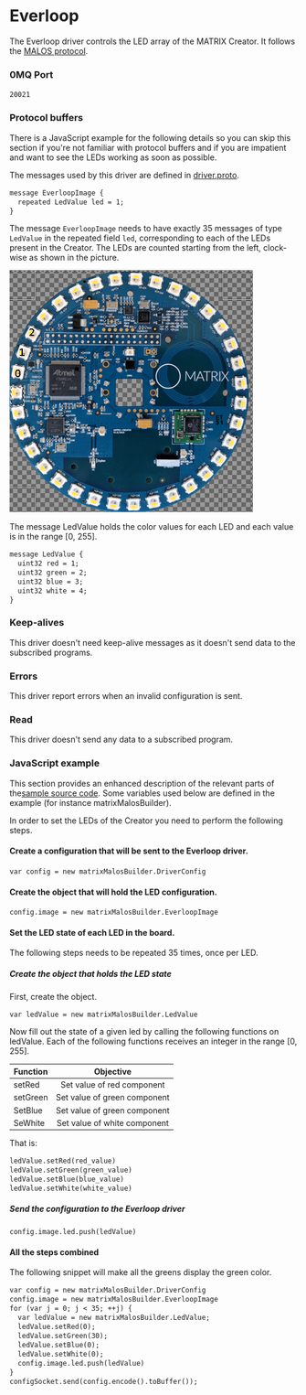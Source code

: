 # Everloop

The Everloop driver controls the LED array of the MATRIX Creator.
It follows the [MALOS protocol](../README.md#protocol).

### 0MQ Port
```
20021
```

### Protocol buffers

There is a JavaScript example for the following details so you can skip this section if you're not familiar with protocol buffers and
if you are impatient and want to see the LEDs working as soon as possible.

The messages used by this driver are defined in [driver.proto](https://github.com/matrix-io/protocol-buffers/blob/master/malos/driver.proto).

```
message EverloopImage {
  repeated LedValue led = 1;
}
```


The message `EverloopImage` needs to have exactly 35 messages of type `LedValue` in the repeated field `led`,
corresponding to each of the LEDs present in the Creator. The LEDs are counted starting from the left, clock-wise
as shown in the picture.

![Everloop LEDs](creator-front-everloop-leds.png)

The message LedValue holds the color values for each LED and each value is in the range [0, 255].

```
message LedValue {
  uint32 red = 1;
  uint32 green = 2;
  uint32 blue = 3;
  uint32 white = 4;
}
```

### Keep-alives

This driver doesn't need keep-alive messages as it doesn't send data to the subscribed programs.

### Errors

This driver report errors when an invalid configuration is sent.

### Read

This driver doesn't send any data to a subscribed program.

### JavaScript example

This section provides an enhanced description of the relevant parts of the[sample source code](../src/js_test/test_everloop.js).
Some variables used below are defined in the example (for instance matrixMalosBuilder).

In order to set the LEDs of the Creator you need to perform the following steps.

#### Create a configuration that will be sent to the Everloop driver.

    var config = new matrixMalosBuilder.DriverConfig

#### Create the object that will hold the LED configuration.

    config.image = new matrixMalosBuilder.EverloopImage

#### Set the LED state of each LED in the board.

The following steps needs to be repeated 35 times, once per LED.

##### Create the object that holds the LED state

First, create the object.
 
    var ledValue = new matrixMalosBuilder.LedValue

Now fill out the state of a given led by calling the following functions on ledValue.
Each of the following functions receives an integer in the range [0, 255].

| Function      |   Objective   |
| ------------- |:-------------:|
| setRed        | Set value of red component  |
| setGreen      | Set value of green component |
| SetBlue       | Set value of green component |
| SeWhite       | Set value of white component |

That is:

    ledValue.setRed(red_value)
    ledValue.setGreen(green_value)
    ledValue.setBlue(blue_value)
    ledValue.setWhite(white_value)

##### Send the configuration to the Everloop driver

    config.image.led.push(ledValue)

#### All the steps combined

The following snippet will make all the greens display the green color.

    var config = new matrixMalosBuilder.DriverConfig
    config.image = new matrixMalosBuilder.EverloopImage
    for (var j = 0; j < 35; ++j) {
      var ledValue = new matrixMalosBuilder.LedValue;
      ledValue.setRed(0);
      ledValue.setGreen(30);
      ledValue.setBlue(0);
      ledValue.setWhite(0);
      config.image.led.push(ledValue)
    }
    configSocket.send(config.encode().toBuffer());
